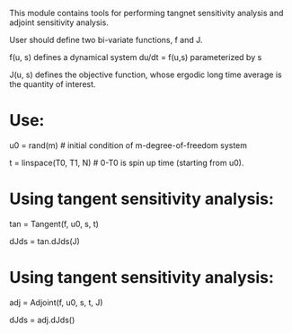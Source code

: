 This module contains tools for performing tangnet sensitivity analysis
and adjoint sensitivity analysis.

User should define two bi-variate functions, f and J.

f(u, s) defines a dynamical system du/dt = f(u,s) parameterized by s

J(u, s) defines the objective function, whose ergodic long time average
        is the quantity of interest.

# Use:
u0 = rand(m)      # initial condition of m-degree-of-freedom system

t = linspace(T0, T1, N)    # 0-T0 is spin up time (starting from u0).

# Using tangent sensitivity analysis:
tan = Tangent(f, u0, s, t)

dJds = tan.dJds(J)

# Using tangent sensitivity analysis:
adj = Adjoint(f, u0, s, t, J)

dJds = adj.dJds()

